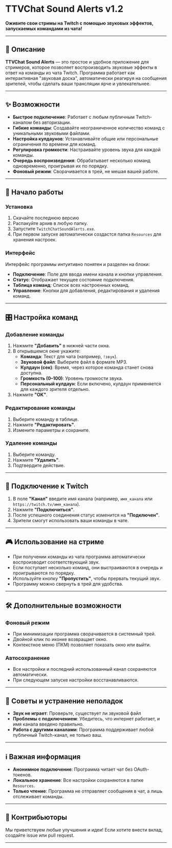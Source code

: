 # TTVChat Sound Alerts v1.2


**Оживите свои стримы на Twitch с помощью звуковых эффектов, запускаемых командами из чата!**

---

## 📖 Описание

**TTVChat Sound Alerts** — это простое и удобное приложение для стримеров, которое позволяет воспроизводить звуковые эффекты в ответ на команды из чата Twitch. Программа работает как интерактивная "звуковая доска", автоматически реагируя на сообщения зрителей, чтобы сделать ваши трансляции ярче и увлекательнее.

---

## ✨ Возможности

- **Быстрое подключение**: Работает с любым публичным Twitch-каналом без авторизации.
- **Гибкие команды**: Создавайте неограниченное количество команд с уникальными звуковыми файлами.
- **Настройка кулдаунов**: Устанавливайте общие или персональные ограничения по времени для команд.
- **Регулировка громкости**: Настраивайте уровень звука для каждой команды.
- **Очередь воспроизведения**: Обрабатывает несколько команд одновременно, проигрывая их по порядку.
- **Фоновый режим**: Сворачивается в трей, не мешая вашей работе.


---

## 🚀 Начало работы

### Установка
1. Скачайте последнюю версию
2. Распакуйте архив в любую папку.
3. Запустите `TwitchChatSoundAlerts.exe`.
4. При первом запуске автоматически создастся папка `Resources` для хранения настроек.

### Интерфейс
Интерфейс программы интуитивно понятен и разделен на блоки:
- **Подключение**: Поле для ввода имени канала и кнопки управления.
- **Статус**: Отображает текущее состояние подключения.
- **Таблица команд**: Список всех настроенных команд.
- **Управление**: Кнопки для добавления, редактирования и удаления команд.

---

## 🎛 Настройка команд

### Добавление команды
1. Нажмите **"Добавить"** в нижней части окна.
2. В открывшемся окне укажите:
   - **Команда**: Текст для чата (например, `!звук`).
   - **Звуковой файл**: Выберите файл в формате MP3.
   - **Кулдаун (сек)**: Время, через которое команда станет снова доступна.
   - **Громкость (0–100)**: Уровень громкости звука.
   - **Персональный кулдаун**: Если включено, кулдаун применяется для каждого зрителя отдельно.
3. Нажмите **"OK"**.

### Редактирование команды
1. Выберите команду в таблице.
2. Нажмите **"Редактировать"**.
3. Измените параметры и сохраните.

### Удаление команды
1. Выберите команду.
2. Нажмите **"Удалить"**.
3. Подтвердите действие.

---

## 🔗 Подключение к Twitch

1. В поле **"Канал"** введите имя канала (например, `имя_канала` или `https://twitch.tv/имя_канала`).
2. Нажмите **"Подключиться"**.
3. После успешного соединения статус изменится на **"Подключен"**.
4. Зрители смогут использовать ваши команды в чате.

---

## 🎮 Использование на стриме

- При получении команды из чата программа автоматически воспроизводит соответствующий звук.
- Если поступает несколько команд, они выстраиваются в очередь и проигрываются по порядку.
- Используйте кнопку **"Пропустить"**, чтобы прервать текущий звук.
- Программу можно свернуть в трей для удобства.

---

## 🛠 Дополнительные возможности

### Фоновый режим
- При минимизации программа сворачивается в системный трей.
- Двойной клик по иконке возвращает окно.
- Контекстное меню (ПКМ) позволяет показать окно или выйти.

### Автосохранение
- Все настройки и последний использованный канал сохраняются автоматически.
- При следующем запуске настройки восстанавливаются.

---

## 🛑 Советы и устранение неполадок

- **Звук не играет**: Проверьте, существует ли звуковой файл
- **Проблемы с подключением**: Убедитесь, что интернет работает, и имя канала введено правильно.
- **Работа с другими каналами**: Программа поддерживает любой публичный Twitch-канал, не только ваш.

---

## ℹ Важная информация

- **Анонимное подключение**: Программа читает чат без OAuth-токенов.
- **Локальное хранение**: Все настройки сохраняются в папке `Resources`.
- **Только чтение**: Программа не отправляет сообщения в чат, а лишь отслеживает команды.

---

## 🤝 Контрибьюторы

Мы приветствуем любые улучшения и идеи! Если хотите внести вклад, создайте issue или pull request.

---
